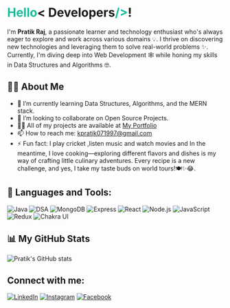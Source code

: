 # **<span style="color: #1abc9c;">Hello</span>< Developers<span style="color: #1abc9c;">/></span>!**
I'm **Pratik Raj**, a passionate learner and technology enthusiast who's always eager to explore and work across various domains 💡. I thrive on discovering new technologies and leveraging them to solve real-world problems ✨. Currently, I'm diving deep into Web Development 🕸️ while honing my skills in Data Structures and Algorithms 🤓.

## 🙋‍♂️ About Me 
- 🌱 I’m currently learning Data Structures, Algorithms, and the MERN stack.
- 👯 I’m looking to collaborate on Open Source Projects.
- 👨‍💻 All of my projects are available at [My Portfolio](https://my-portfolio-kpratik0709.vercel.app/)
- 📫 How to reach me: kpratik071997@gmail.com
- ⚡ Fun fact: I play cricket ,listen music and watch movies and In the meantime, I love cooking—exploring different flavors and dishes is my way of crafting little culinary adventures. Every recipe is a new challenge, and yes, I take my taste buds on world tours!🍽️✨😂.

## 🚀 Languages and Tools:
![Java](https://img.shields.io/badge/-Java-007396?style=flat-square&logo=java&logoColor=white)
![DSA](https://img.shields.io/badge/-DSA-282C34?style=flat-square&logo=github&logoColor=white)
![MongoDB](https://img.shields.io/badge/-MongoDB-47A248?style=flat-square&logo=mongodb&logoColor=white)
![Express](https://img.shields.io/badge/-Express-000000?style=flat-square&logo=express&logoColor=white)
![React](https://img.shields.io/badge/-React-61DAFB?style=flat-square&logo=react&logoColor=white)
![Node.js](https://img.shields.io/badge/-Node.js-339933?style=flat-square&logo=node.js&logoColor=white)
![JavaScript](https://img.shields.io/badge/-JavaScript-F7DF1E?style=flat-square&logo=javascript&logoColor=black)
![Redux](https://img.shields.io/badge/-Redux-764ABC?style=flat-square&logo=redux&logoColor=white)
![Chakra UI](https://img.shields.io/badge/-Chakra_UI-319795?style=flat-square&logo=chakraui&logoColor=white)

## 📊 My GitHub Stats
![Pratik's GitHub stats](https://github-readme-stats.vercel.app/api?username=kPratik07&show_icons=true&theme=radical)

## Connect with me:
[![LinkedIn](https://img.shields.io/badge/LinkedIn-0A66C2?style=flat-square&logo=linkedin&logoColor=white)](https://www.linkedin.com/in/pratik-raj-543527214/)
[![Instagram](https://img.shields.io/badge/Instagram-E4405F?style=flat-square&logo=instagram&logoColor=white)](https://www.instagram.com/pratikraj5656/)
[![Facebook](https://img.shields.io/badge/Facebook-1877F2?style=flat-square&logo=facebook&logoColor=white)](https://www.facebook.com/pratik.raj.140)
